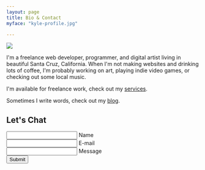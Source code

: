 ```yaml
---
layout: page
title: Bio & Contact
myface: "kyle-profile.jpg"

---
```

<img class="myface" src="{{ site.cloudinary_url }}/w_250/{{ page.myface }}">

I'm a freelance web developer, programmer, and digital artist living in beautiful Santa Cruz, California.
When I'm not making websites and drinking lots of coffee, I'm probably working on art, playing indie video games, or checking out some local music.

I'm available for freelance work, check out my [services](/services/).

Sometimes I write words, check out my [blog](/blog/).

## Let's Chat

<form name="Contact Page" netlify method="POST" class="contact-form floating-labels">
   <div class="form-field-row">
      <div class="form-field">
         <input id="name" class="input-text" type="text" required>
         <label for="name">Name</label>
      </div>
      <div class="form-field">
         <input id="_replyto" class="input-text" type="email" required>
         <label for="email">E-mail</label>
      </div>
   </div>
   <div class="form-field">
      <input id="message" class="input-text" type="text" required>
      <label for="message">Message</label>
   </div>
   <div class="form-field align-center">
      <input class="submit-btn" type="submit" value="Submit">
   </div>
    <input style="display: none" name="_gotcha">
    <input style="display: none" name="_next" value="/thanks/">
</form>